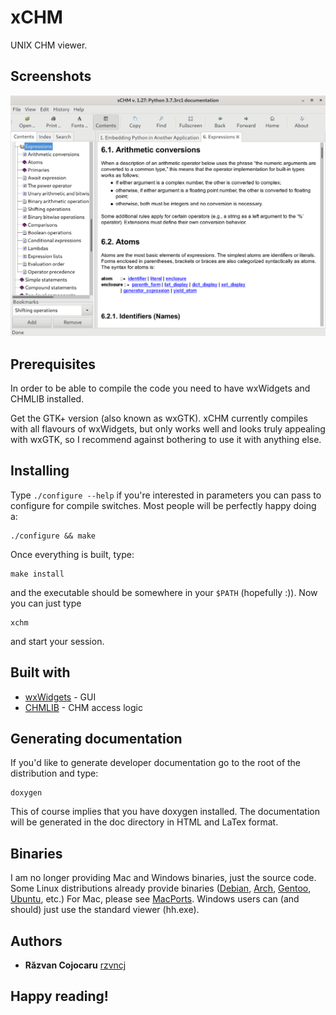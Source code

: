 # xCHM

UNIX CHM viewer.

## Screenshots

![Python documentation](./art/screenshot.png)

## Prerequisites

In order to be able to compile the code you need to have wxWidgets and
CHMLIB installed.

Get the GTK+ version (also known as wxGTK). xCHM currently compiles
with all flavours of wxWidgets, but only works well and looks truly
appealing with wxGTK, so I recommend against bothering to use it with
anything else.

## Installing

Type `./configure --help` if you're interested in parameters you can
pass to configure for compile switches. Most people will be perfectly
happy doing a:

```
./configure && make
```

Once everything is built, type:

```
make install
```

and the executable should be somewhere in your `$PATH` (hopefully :)).
Now you can just type

```
xchm
```

and start your session.

## Built with

* [wxWidgets](http://www.wxwidgets.org) - GUI
* [CHMLIB](http://www.jedrea.com/chmlib/) - CHM access logic

## Generating documentation

If you'd like to generate developer documentation go to the root
of the distribution and type:

```
doxygen
```

This of course implies that you have doxygen installed. The documentation
will be generated in the doc directory in HTML and LaTex format.

## Binaries

I am no longer providing Mac and Windows binaries, just the source code.
Some Linux distributions already provide binaries ([Debian](https://packages.debian.org/search?searchon=names&keywords=xchm),
[Arch](https://www.archlinux.org/packages/community/x86_64/xchm/),
[Gentoo](https://packages.gentoo.org/packages/app-text/xchm),
[Ubuntu](https://packages.ubuntu.com/search?keywords=xchm), etc.)
For Mac, please see [MacPorts](https://www.macports.org/ports.php?by=name&substr=xchm).
Windows users can (and should) just use the standard viewer (hh.exe).

## Authors

* **Răzvan Cojocaru** [rzvncj](https://github.com/rzvncj)

## Happy reading!
